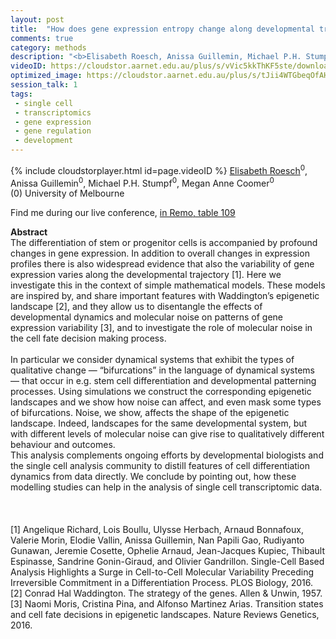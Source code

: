 ```yaml
---
layout: post
title:  "How does gene expression entropy change along developmental trajectories?"
comments: true
category: methods
description: "<b>Elisabeth Roesch, Anissa Guillemin, Michael P.H. Stumpf, Megan Anne Coomer</b><br/>The differentiation of stem or progenitor cells is..."
videoID: https://cloudstor.aarnet.edu.au/plus/s/vVic5kkThKF5ste/download
optimized_image: https://cloudstor.aarnet.edu.au/plus/s/tJii4WTGbeqOfAH/download
session_talk: 1
tags:
 - single cell
 - transcriptomics
 - gene expression
 - gene regulation
 - development
---
```

{% include cloudstorplayer.html id=page.videoID %}
[<u>Elisabeth Roesch</u>](https://elisabethroesch.github.io)<sup>0</sup>, Anissa Guillemin<sup>0</sup>, Michael P.H. Stumpf<sup>0</sup>, Megan Anne Coomer<sup>0</sup><br/>
\(0\) University of Melbourne

Find me during our live conference, [in Remo, table 109](https://remo.co)

<b>Abstract</b><br/>
The differentiation of stem or progenitor cells is accompanied by profound changes in gene expression. In addition to overall changes in expression profiles there is also widespread evidence that also the variability of gene expression varies along the developmental trajectory \[1\]. Here we investigate this in the context of simple mathematical models. These models are inspired by, and share important features with Waddington’s epigenetic landscape \[2\], and they allow us to disentangle the effects of developmental dynamics and molecular noise on patterns of gene expression variability \[3\], and to investigate the role of molecular noise in the cell fate decision making process.<br/><br/>In particular we consider dynamical systems that exhibit the types of qualitative change — “bifurcations” in the language of dynamical systems — that occur in e.g. stem cell differentiation and developmental patterning processes. Using simulations we construct the corresponding epigenetic landscapes and we show how noise can affect, and even mask some types of bifurcations. Noise, we show, affects the shape of the epigenetic landscape. Indeed, landscapes for the same developmental system, but with different levels of molecular noise can give rise to qualitatively different behaviour and outcomes. <br/>This analysis complements ongoing efforts by developmental biologists and the single cell analysis community to distill features of cell differentiation dynamics from data directly. We conclude by pointing out, how these modelling studies can help in the analysis of single cell transcriptomic data.<br/><br/><br/><br/>\[1\] Angelique Richard, Lois Boullu, Ulysse Herbach, Arnaud Bonnafoux, Valerie Morin, Elodie Vallin, Anissa Guillemin, Nan Papili Gao, Rudiyanto Gunawan, Jeremie Cosette, Ophelie Arnaud, Jean-Jacques Kupiec, Thibault Espinasse, Sandrine Gonin-Giraud, and Olivier Gandrillon. Single-Cell Based Analysis Highlights a Surge in Cell-to-Cell Molecular Variability Preceding Irreversible Commitment in a Differentiation Process. PLOS Biology, 2016.<br/>\[2\] Conrad Hal Waddington. The strategy of the genes. Allen &amp; Unwin, 1957.<br/>\[3\] Naomi Moris, Cristina Pina, and Alfonso Martinez Arias. Transition states and cell fate decisions in epigenetic landscapes. Nature Reviews Genetics, 2016.
